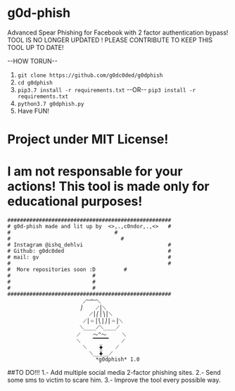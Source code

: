 # g0d-phish
Advanced Spear Phishing for Facebook with 2 factor authentication bypass!
 TOOL IS NO LONGER UPDATED ! PLEASE CONTRIBUTE TO KEEP THIS TOOL UP TO DATE! 

--HOW TORUN--
1.  ```git clone https://github.com/g0dc0ded/g0dphish```
2.  ```cd g0dphish```
3.  ```pip3.7 install -r requirements.txt```
--OR--
    ```pip3 install -r requirements.txt```
4.  ```python3.7 g0dphish.py```
5. Have FUN!
# Project under MIT License!
# I am not responsable for your actions! This tool is made only for educational purposes!
    
```
####################################################	
# g0d-phish made and lit up by  <>,.,c0ndor,.,<>   #
#						          #
#					                #
# Instagram @ishq_dehlvi		                   #
# Github: g0dc0ded                                 #
# mail: gv                                         #
#                                                  #
#  More repositories soon :D		 #
#						   #
#						   #
#						   #
####################################################			  
			  	        ⟋﹈﹈⟍
			   	       ⎠    ⟋⎪⟍
			      		  ⟋⎪⎛⎪⎞⎪⟍
			    		⟋⎪⸦⎪⎝⎪⎠⎪⸧⎪⟍
			   	       ⟍____⟋⟍____⟋
			  	      ⟋    〜^〜     ⟍
 			 	      ⟍    ▔▔▔▔▔    ⟋
			    		⟍    ⧱    ⟋
			      		  ⟍__⧱__⟋
				     		*g0dphish* 1.0
```
##TO DO!!!
1.- Add multiple social media 2-factor phishing sites.
2.- Send some sms to victim to scare him.
3.- Improve the tool every possible way.
